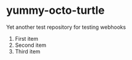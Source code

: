 # yummy-octo-turtle
Yet another test repository for testing webhooks

1. First item
2. Second item
3. Third item
